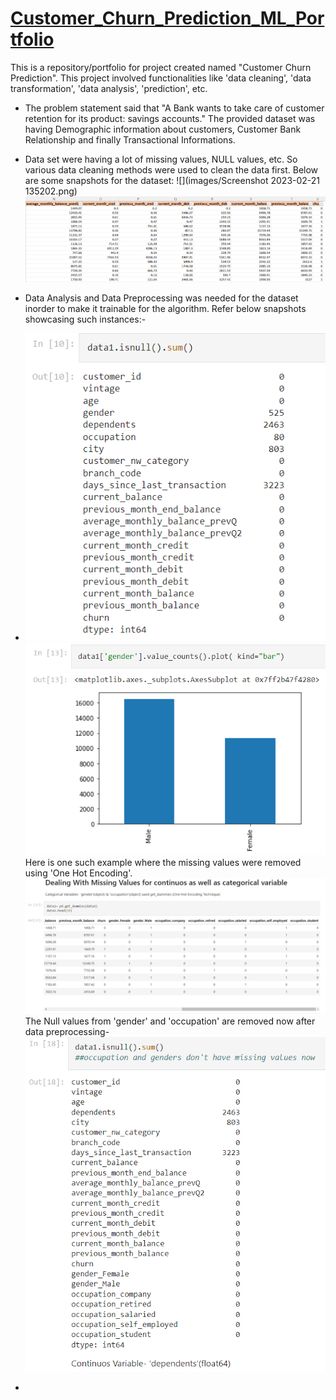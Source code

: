 # [Customer_Churn_Prediction_ML_Portfolio](https://github.com/Vibhor2256/Customer-Churn-Prediction_ML)

This is a repository/portfolio for project created named "Customer Churn Prediction". This project involved functionalities like 'data cleaning', 'data transformation', 'data analysis', 'prediction', etc.

* The problem statement said that "A Bank wants to take care of customer retention for its product: savings accounts." The provided dataset was having Demographic information about customers, Customer Bank Relationship and finally Transactional Informations. 
* Data set were having a lot of missing values, NULL values, etc. So various data cleaning methods were used to clean the data first. Below are some snapshots for the dataset: ![](images/Screenshot 2023-02-21 135202.png)
![](images/Screenshot_20230221_140136.png)

* Data Analysis and Data Preprocessing was needed for the dataset inorder to make it trainable for the algorithm. Refer below snapshots showcasing such instances:-
* ![](images/Screenshot_20230221_140824.png) ![](images/Screenshot_20230221_153850.png)
Here is one such example where the missing values were removed using 'One Hot Encoding'. ![](images/Screenshot_20230221_154212.png) The Null values from 'gender' and 'occupation' are removed now after data preprocessing- ![](images/Screenshot_20230221_154733.png)

*

